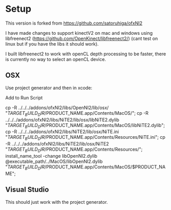Setup
========
This version is forked from https://github.com/satoruhiga/ofxNI2

I have made changes to support kinectV2 on mac and windows using libfreenect2 (https://github.com/OpenKinect/libfreenect2/) (cant test on linux but if you have the libs it should work). 

I built libfreenect2 to work with openCL depth processing to be faster, there is currently no way to select an openCL device.

OSX
--------
Use project generator and then in xcode:

Add to Run Script

cp -R ../../../addons/ofxNI2/libs/OpenNI2/lib/osx/ "$TARGET_BUILD_DIR/$PRODUCT_NAME.app/Contents/MacOS/";
cp -R ../../../addons/ofxNI2/libs/NiTE2/lib/osx/libNiTE2.dylib "$TARGET_BUILD_DIR/$PRODUCT_NAME.app/Contents/MacOS/libNiTE2.dylib";
cp -R ../../../addons/ofxNI2/libs/NiTE2/lib/osx/NiTE.ini "$TARGET_BUILD_DIR/$PRODUCT_NAME.app/Contents/Resources/NiTE.ini";
cp -R ../../../addons/ofxNI2/libs/NiTE2/lib/osx/NiTE2 "$TARGET_BUILD_DIR/$PRODUCT_NAME.app/Contents/Resources/";
install_name_tool -change libOpenNI2.dylib @executable_path/../MacOS/libOpenNI2.dylib "$TARGET_BUILD_DIR/$PRODUCT_NAME.app/Contents/MacOS/$PRODUCT_NAME";


Visual Studio
--------



This should just work with the project generator.
